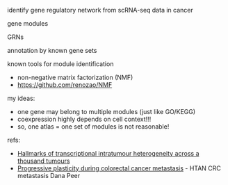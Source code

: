 
identify gene regulatory network from scRNA-seq data in cancer

gene modules

GRNs

annotation by known gene sets

known tools for module identification
- non-negative matrix factorization (NMF)
- https://github.com/renozao/NMF

my ideas:
- one gene may belong to multiple modules (just like GO/KEGG)
- coexpression highly depends on cell context!!!
- so, one atlas = one set of modules is not reasonable!


refs:
- [Hallmarks of transcriptional intratumour heterogeneity across a thousand tumours](https://www.nature.com/articles/s41586-023-06130-4#Abs1)
- [Progressive plasticity during colorectal cancer metastasis](https://www.nature.com/articles/s41586-024-08150-0) - HTAN CRC metastasis Dana Peer


